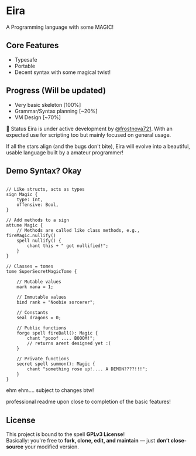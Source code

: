 # Eira

A Programming language with some MAGIC!

## Core Features

- Typesafe
- Portable
- Decent syntax with some magical twist!

## Progress (Will be updated)

- Very basic skeleton [100%]
- Grammar/Syntax planning [~20%]
- VM Design [~70%]

🚧 Status
Eira is under active development by [@frostnova721](https://github.com/frostnova721). With an expected use for scripting too but mainly focused on general usage.

If all the stars align (and the bugs don't bite), Eira will evolve into a beautiful, usable language built by a amateur programmer!

## Demo Syntax? Okay

```Eira

// Like structs, acts as types
sign Magic {
    type: Int,
    offensive: Bool,
}

// Add methods to a sign
attune Magic {
    // Methods are called like class methods, e.g., fireMagic.nullify()
    spell nullify() {
        chant this + " got nullified!";
    }
}

// Classes = tomes
tome SuperSecretMagicTome {

    // Mutable values
    mark mana = 1;

    // Immutable values
    bind rank = "Noobie sorcerer";

    // Constants
    seal dragons = 0;

    // Public functions
    forge spell fireBall(): Magic {
        chant "pooof .... BOOOM!";
        // returns arent designed yet :(
    }

    // Private functions
    secret spell summon(): Magic {
        chant "something rose up!.... A DEMON????!!!";
    }
}
```

ehm ehm.... subject to changes btw!

professional readme upon close to completion of the basic features!

## License

This project is bound to the spell **GPLv3 License**! <br>
Basically: you're free to **fork, clone, edit, and maintain** — just **don’t close-source** your modified version.
